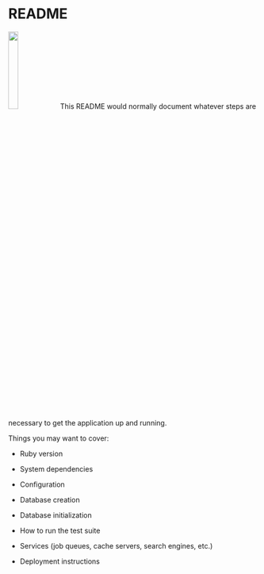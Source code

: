 # README

<img src="https://cdn.iconscout.com/icon/free/png-256/ruby-47-1175102.png" style="width:20%;height:20%;"/>
This README would normally document whatever steps are necessary to get the
application up and running.

Things you may want to cover:

* Ruby version

* System dependencies

* Configuration

* Database creation

* Database initialization

* How to run the test suite

* Services (job queues, cache servers, search engines, etc.)

* Deployment instructions


